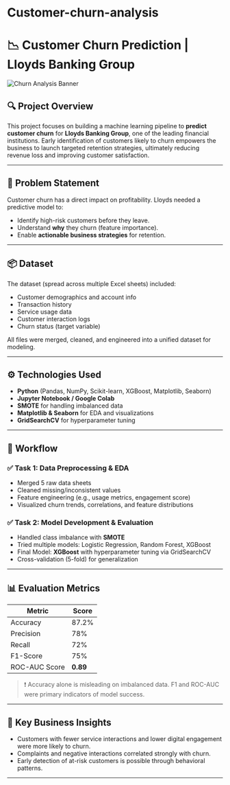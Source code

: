 # Customer-churn-analysis
# 📉 Customer Churn Prediction | Lloyds Banking Group

![Churn Analysis Banner](https://imgur.com/your-banner-placeholder.png)

## 🔍 Project Overview

This project focuses on building a machine learning pipeline to **predict customer churn** for **Lloyds Banking Group**, one of the leading financial institutions. Early identification of customers likely to churn empowers the business to launch targeted retention strategies, ultimately reducing revenue loss and improving customer satisfaction.

---

## 🧠 Problem Statement

Customer churn has a direct impact on profitability. Lloyds needed a predictive model to:
- Identify high-risk customers before they leave.
- Understand **why** they churn (feature importance).
- Enable **actionable business strategies** for retention.

---

## 📦 Dataset

The dataset (spread across multiple Excel sheets) included:
- Customer demographics and account info  
- Transaction history  
- Service usage data  
- Customer interaction logs  
- Churn status (target variable)  

All files were merged, cleaned, and engineered into a unified dataset for modeling.

---

## ⚙️ Technologies Used

- **Python** (Pandas, NumPy, Scikit-learn, XGBoost, Matplotlib, Seaborn)
- **Jupyter Notebook / Google Colab**
- **SMOTE** for handling imbalanced data
- **Matplotlib & Seaborn** for EDA and visualizations
- **GridSearchCV** for hyperparameter tuning

---

## 🔁 Workflow

### ✅ Task 1: Data Preprocessing & EDA
- Merged 5 raw data sheets
- Cleaned missing/inconsistent values
- Feature engineering (e.g., usage metrics, engagement score)
- Visualized churn trends, correlations, and feature distributions

### ✅ Task 2: Model Development & Evaluation
- Handled class imbalance with **SMOTE**
- Tried multiple models: Logistic Regression, Random Forest, XGBoost
- Final Model: **XGBoost** with hyperparameter tuning via GridSearchCV
- Cross-validation (5-fold) for generalization

---

## 📊 Evaluation Metrics

| Metric         | Score |
|----------------|-------|
| Accuracy       | 87.2% |
| Precision      | 78%   |
| Recall         | 72%   |
| F1-Score       | 75%   |
| ROC-AUC Score  | **0.89** |

> ❗ Accuracy alone is misleading on imbalanced data. F1 and ROC-AUC were primary indicators of model success.

---

## 🌟 Key Business Insights

- Customers with fewer service interactions and lower digital engagement were more likely to churn.
- Complaints and negative interactions correlated strongly with churn.
- Early detection of at-risk customers is possible through behavioral patterns.

---


